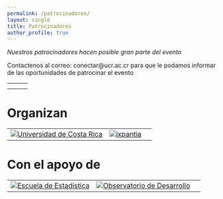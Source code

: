 ```yaml
---
permalink: /patrocinadores/
layout: single
title: Patrocinadores
author_profile: true
---
```


*Nuestros patrocinadores hacen posible gran parte del evento*

<p>Contactenos al correo: conectar@ucr.ac.cr para que le podamos informar de las oportunidades de patrocinar el evento</p>

<table>
  <tr> <td> </td> <td>  </td>  <td>  </td> </tr>
  <tr> <td> </td> <td>  </td>  <td>  </td> </tr>
</table>
  
# Organizan   

<table>
  <tr> <td>     <a href="https://www.ucr.ac.cr" style="{display: block;width: 150px;height: 150px;text-align: center;vertical-align: middle;line-height: 150px;}" itemprop="url" target="_blank">
      <img src="https://www.conectar2019.org/img/ucr.jpeg" alt="Universidad de Costa Rica" class="photo" itemprop="image">
    </a> </td> <td> <a href="https://www.ixpantia.com" style="{display: block;width: 150px;height: 150px;text-align: center;vertical-align: middle;line-height: 150px;}"  itemprop="url" target="_blank">
      <img src="https://www.conectar2019.org/img/ixpantia.png" alt="ixpantia" class="photo" itemprop="image">
    </a> </td>  <td>  </td> </tr>
</table>

# Con el apoyo de 

<table>
  <tr> <td> <a href="https://http://www.estadistica.ucr.ac.cr" class="partner-logo partner-link" itemprop="url" target="_blank">
      <img src="https://www.conectar2019.org/img/EES-escuela-estadistica-horizontal.png" alt="Escuela de Estadística" class="photo" itemprop="image">
    </a> </td> <td> <a href="http://www.odd.ucr.ac.cr" class="partner-logo partner-link" itemprop="url" target="_blank">
      <img src="https://www.conectar2019.org/img/logo_odd.png" alt="Observatorio de Desarrollo" class="photo" itemprop="image"> </td>  <td>  </td> </tr>
</table>

  
